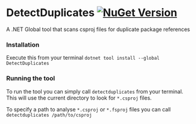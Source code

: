 # DetectDuplicates [![NuGet Version](http://img.shields.io/nuget/v/DetectDuplicates.svg?style=flat)](https://www.nuget.org/packages/DetectDuplicates)

A .NET Global tool that scans csproj files for duplicate package references

### Installation 

Execute this from your terminal `dotnet tool install --global DetectDuplicates`

### Running the tool

To run the tool you can simply call `detectduplicates` from your terminal. This will use the current directory to look for `*.csproj` files.

To specify a path to analyse `*.csproj` or `*.fsproj` files you can call `detectduplicates /path/to/csproj`
